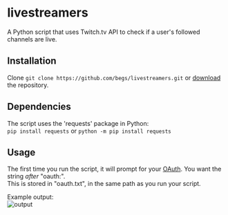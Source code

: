 # livestreamers
A Python script that uses Twitch.tv API to check if a user's followed channels are live.

## Installation
Clone ```git clone https://github.com/begs/livestreamers.git``` or [download](https://github.com/begs/livestreamers/archive/master.zip) the repository.

## Dependencies
The script uses the 'requests' package in Python:  
```pip install requests```
or ```python -m pip install requests```

## Usage
The first time you run the script, it will prompt for your [OAuth](https://twitchapps.com/tmi/). You want the string *after* "oauth:".  
This is stored in "oauth.txt", in the same path as you run your script.

Example output:  
![output](https://i.imgur.com/0Cb48t8.gif)
